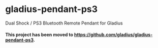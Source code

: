 # gladius-pendant-ps3

Dual Shock / PS3 Bluetooth Remote Pendant for Gladius

#### This project has been moved to https://github.com/gladius/gladius-pendant-ps3.

